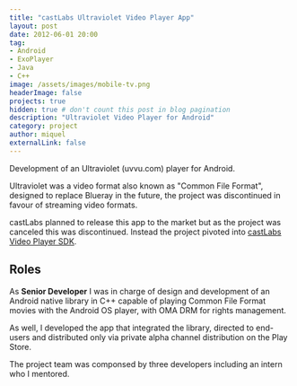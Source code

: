 ```yaml
---
title: "castLabs Ultraviolet Video Player App"
layout: post
date: 2012-06-01 20:00
tag:
- Android
- ExoPlayer
- Java
- C++
image: /assets/images/mobile-tv.png
headerImage: false
projects: true
hidden: true # don't count this post in blog pagination
description: "Ultraviolet Video Player for Android"
category: project
author: miquel
externalLink: false
---
```


Development of an Ultraviolet (uvvu.com) player for Android.

Ultraviolet was a video format also known as "Common File Format", designed to
replace Blueray in the future, the project was discontinued in favour of
streaming video formats.

castLabs planned to release this app to the market but as the project was
canceled this was discontinued. Instead the project pivoted into [castLabs
Video Player SDK](http://beltran.work/castlabs-player-sdk/).

## Roles

As **Senior Developer** I was in charge of design and development of an Android
native library in C++ capable of playing Common File Format movies with the
Android OS player, with OMA DRM for rights management.

As well, I developed the app that integrated the library, directed to end-users
and distributed only via private alpha channel distribution on the Play Store.

The project team was componsed by three developers including an intern who I
mentored.
